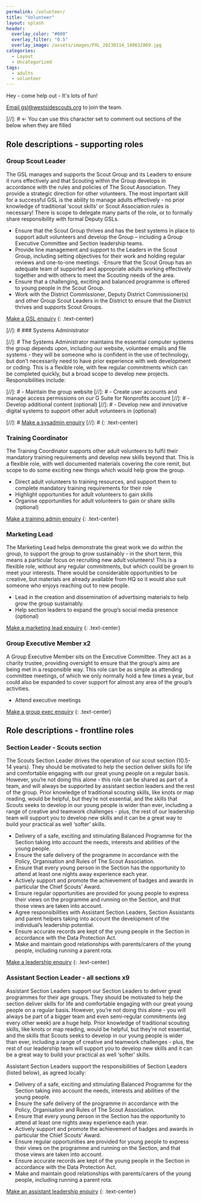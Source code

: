 ```yaml
---
permalink: /volunteer/
title: "Volunteer"
layout: splash
header:
  overlay_color: "#000"
  overlay_filter: "0.5"
  overlay_image: /assets/images/PXL_20230114_140632869.jpg
categories:
  - Layout
  - Uncategorized
tags:
  - adults
  - volunteer
---
```


Hey - come help out - It's lots of fun!

<a href="mailto:gsl@westsidescouts.org?subject=Volunteering Enquiry" class="btn btn--success">Email gsl@westsidescouts.org</a> to join the team.

[//]: # <- You can use this character set to comment out sections of the below when they are filled

## Role descriptions - supporting roles

### Group Scout Leader

The GSL manages and supports the Scout Group and its Leaders to ensure it runs effectively and that Scouting within the Group develops in accordance with the rules and policies of The Scout Association. They provide a strategic direction for other volunteers. 
The most important skill for a successful GSL is the ability to manage adults effectively - no prior knowledge of traditional ‘scout skills’ or Scout Association rules is necessary! There is scope to delegate many parts of the role, or to formally share responsibility with formal Deputy GSLs.

- Ensure that the Scout Group thrives and has the best systems in place to support adult volunteers and develop the Group – including a Group Executive Committee and Section leadership teams.
- Provide line management and support to the Leaders in the Scout Group, including setting objectives for their work and holding regular reviews and one-to-one meetings.
 -Ensure that the Scout Group has an adequate team of supported and appropriate adults working effectively together and with others to meet the Scouting needs of the area.
- Ensure that a challenging, exciting and balanced programme is offered to young people in the Scout Group.
- Work with the District Commissioner, Deputy District Commissioner(s) and other Group Scout Leaders in the District to ensure that the District thrives and supports Scout Groups.

<a href="mailto:gsl@westsidescouts.org?subject=GSL Enquiry" class="btn btn--success">Make a GSL enquiry</a>
{: .text-center}

[//]: # ### Systems Administrator

[//]: # The Systems Administrator maintains the essential computer systems the group depends upon, including our website, volunteer emails and file systems - they will be someone who is confident in the use of technology, but don’t necessarily need to have prior experience with web development or coding. This is a flexible role, with few regular commitments which can be completed quickly, but a broad scope to develop new projects. Responsibilities include:

[//]: # - Maintain the group website
[//]: # - Create user accounts and manage access permissions on our G Suite for Nonprofits account
[//]: # - Develop additional content (optional)
[//]: # - Develop new and innovative digital systems to support other adult volunteers in (optional)

[//]: # <a href="mailto:gsl@westsidescouts.org?subject=Sysadmin Enquiry" class="btn btn--success">Make a sysadmin enquiry</a>
[//]: # {: .text-center}

### Training Coordinator

The Training Coordinator supports other adult volunteers to fulfil their mandatory training requirements and develop new skills beyond that. This is a flexible role, with well documented materials covering the core remit, but scope to do some exciting new things which would help grow the group.

- Direct adult volunteers to training resources, and support them to complete mandatory training requirements for their role
- Highlight opportunities for adult volunteers to gain skills
- Organise opportunities for adult volunteers to gain or share skills (optional)

<a href="mailto:gsl@westsidescouts.org?subject=Training Admin Enquiry" class="btn btn--success">Make a training admin enquiry</a>
{: .text-center}

### Marketing Lead

The Marketing Lead helps demonstrate the great work we do within the group, to support the group to grow sustainably - in the short term, this means a particular focus on recruiting new adult volunteers! This is a flexible role, without any regular commitments, but which could be grown to meet your interests. There would be considerable opportunities to be creative, but materials are already available from HQ so it would also suit someone who enjoys reaching out to new people.

- Lead in the creation and dissemination of advertising materials to help grow the group sustainably.
- Help section leaders to expand the group’s social media presence (optional)

<a href="mailto:gsl@westsidescouts.org?subject=Marketing Lead Enquiry" class="btn btn--success">Make a marketing lead enquiry</a>
{: .text-center}

### Group Executive Member x2

A Group Executive Member sits on the Executive Committee. They act as a charity trustee, providing oversight to ensure that the group’s aims are being met in a responsible way. This role can be as simple as attending committee meetings, of which we only normally hold a few times a year, but could also be expanded to cover support for almost any area of the group’s activities.

- Attend executive meetings

<a href="mailto:gsl@westsidescouts.org?subject=Group Exec Enquiry" class="btn btn--success">Make a group exec enquiry</a>
{: .text-center}

## Role descriptions - frontline roles

### Section Leader - Scouts section

The Scouts Section Leader drives the operation of our scout section (10.5-14 years). They should be motivated to help the section deliver skills for life and comfortable engaging with our great young people on a regular basis. However, you’re not doing this alone - this role can be shared as part of a team, and will always be supported by assistant section leaders and the rest of the group. Prior knowledge of traditional scouting skills, like knots or map reading, would be helpful, but they’re not essential, and the skills that Scouts seeks to develop in our young people is wider than ever, including a range of creative and teamwork challenges - plus, the rest of our leadership team will support you to develop new skills and it can be a great way to build your practical as well ‘softer’ skills.

- Delivery of a safe, exciting and stimulating Balanced Programme for the Section taking into account the needs, interests and abilities of the young people.
- Ensure the safe delivery of the programme in accordance with the Policy, Organisation and Rules of The Scout Association.
- Ensure that every young person in the Section has the opportunity to attend at least one nights away experience each year.
- Actively support and promote the achievement of badges and awards in particular the Chief Scouts’ Award.
- Ensure regular opportunities are provided for young people to express their views on the programme and running on the Section, and that those views are taken into account.
- Agree responsibilities with Assistant Section Leaders, Section Assistants and parent helpers taking into account the development of the individual’s leadership potential.
- Ensure accurate records are kept of the young people in the Section in accordance with the Data Protection Act.
- Make and maintain good relationships with parents/carers of the young people, including running a parent rota.

<a href="mailto:gsl@westsidescouts.org?subject=Scout Leader Enquiry" class="btn btn--success">Make a leadership enquiry</a>
{: .text-center}

### Assistant Section Leader - all sections x9
Assistant Section Leaders support our Section Leaders to deliver great programmes for their age groups. They should be motivated to help the section deliver skills for life and comfortable engaging with our great young people on a regular basis. However, you’re not doing this alone - you will always be part of a bigger team and even semi-regular commitments (eg every other week) are a huge help. Prior knowledge of traditional scouting skills, like knots or map reading, would be helpful, but they’re not essential, and the skills that Scouts seeks to develop in our young people is wider than ever, including a range of creative and teamwork challenges - plus, the rest of our leadership team will support you to develop new skills and it can be a great way to build your practical as well ‘softer’ skills.

Assistant Section Leaders support the responsibilities of Section Leaders (listed below), as agreed locally:
- Delivery of a safe, exciting and stimulating Balanced Programme for the Section taking into account the needs, interests and abilities of the young people.
- Ensure the safe delivery of the programme in accordance with the Policy, Organisation and Rules of The Scout Association.
- Ensure that every young person in the Section has the opportunity to attend at least one nights away experience each year.
- Actively support and promote the achievement of badges and awards in particular the Chief Scouts’ Award.
- Ensure regular opportunities are provided for young people to express their views on the programme and running on the Section, and that those views are taken into account.
- Ensure accurate records are kept of the young people in the Section in accordance with the Data Protection Act.
- Make and maintain good relationships with parents/carers of the young people, including running a parent rota.

<a href="mailto:gsl@westsidescouts.org?subject=ASL Enquiry" class="btn btn--success">Make an assistant leadership enquiry</a>
{: .text-center}
